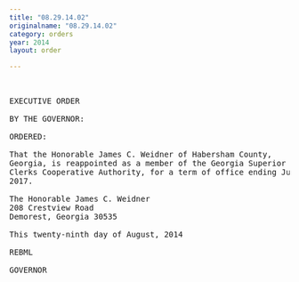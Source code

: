 ```yaml
---
title: "08.29.14.02"
originalname: "08.29.14.02"
category: orders
year: 2014
layout: order

---
```

<pre>
 

EXECUTIVE ORDER

BY THE GOVERNOR:

ORDERED:

That the Honorable James C. Weidner of Habersham County,
Georgia, is reappointed as a member of the Georgia Superior Court
Clerks Cooperative Authority, for a term of office ending July 1,
2017.

The Honorable James C. Weidner
208 Crestview Road
Demorest, Georgia 30535

This twenty-ninth day of August, 2014

REBML

GOVERNOR

</pre>
